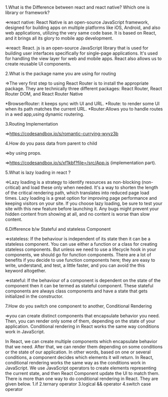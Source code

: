 
1.What is the Difference between react and react native? Which one is library or framework?

=>react native:
React Native is an open-source JavaScript framework, designed for building apps on multiple platforms like iOS, Android, and also web applications, utilizing the very same code base. It is based on React, and it brings all its glory to mobile app development.

=>react:
React. js is an open-source JavaScript library that is used for building user interfaces specifically for single-page applications. It's used for handling the view layer for web and mobile apps. React also allows us to create reusable UI components.

2.What is the package name you are using for routing

=>The very first step to using React Router is to install the appropriate package. They are technically three different packages: React Router, React Router DOM, and React Router Native

*BrowserRouter: it keeps sync with UI and URL.
*Route: to render some UI when its path matches the current URL.
*Router:Allows you to handle routes in a wed app,using dynamic routering.

3.Routing Implementation

=>https://codesandbox.io/s/romantic-currying-wvyz3b

4.How do you pass data from parent to child

=>by using props.

=>https://codesandbox.io/s/xf1kbf?file=/src/App.js  (implementation part).

5.What is lazy loading in react ?

=>Lazy loading is a strategy to identify resources as non-blocking (non-critical) and load these only when needed. It's a way to shorten the length of the critical rendering path, which translates into reduced page load times.
Lazy loading is a great option for improving page performance and keeping visitors on your site. If you choose lazy loading, be sure to test your site with this new feature before launching it. Any bugs might prevent your hidden content from showing at all, and no content is worse than slow content.

6.Difference b/w Stateful and stateless Component

=>stateless:
If the behaviour is independent of its state then it can be a stateless component. You can use either a function or a class for creating stateless components. But unless we need to use a lifecycle hook in your components, we should go for function components. There are a lot of benefits if you decide to use function components here; they are easy to write, understand, and test, a little faster, and you can avoid the this keyword altogether.

=>stateful:
If the behaviour of a component is dependent on the state of the component then it can be termed as stateful component. These stateful components are always class components and have a state that gets initialized in the constructor.


7.How do you switch one component to another, Conditional Rendering

=>you can create distinct components that encapsulate behavior you need. Then, you can render only some of them, depending on the state of your application. Conditional rendering in React works the same way conditions work in JavaScript.

In React, we can create multiple components which encapsulate behavior that we need.
After that, we can render them depending on some conditions or the state of our 
application. In other words, based on one or several conditions, a component decides 
which elements it will return. In React, conditional rendering works the same way as 
the conditions work in JavaScript. We use JavaScript operators to create elements 
representing the current state, and then React Component update the UI to match them.
There is more than one way to do conditional rendering in React.
 They are given below.
  1.if
  2.ternary operator
  3.logical && operator
  4.switch case operator

